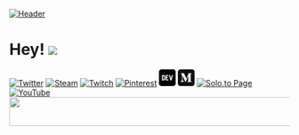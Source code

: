 [![Header](https://github.com/PizzaBossXD/PizzaBossXD/blob/main/Header.png?raw=true "Header")](https://github.com/pizzabossxd)

# Hey! <img src="https://github.com/PizzaBossXD/PizzaBossXD/blob/main/GitHubWave.gif?raw=true" width="30px">

<a href="http://twitter.com/PizzaBossXD"><img src="https://www.freeiconspng.com/thumbs/logo-twitter-png/blue-logo-twitter-birds-emblem-3.png" alt="Twitter" width="35" height="30"></a>
<a href="https://steamcommunity.com/id/PizzaBosss/"><img src="https://upload.wikimedia.org/wikipedia/commons/thumb/8/83/Steam_icon_logo.svg/2048px-Steam_icon_logo.svg.png" alt="Steam" width="30" height="30"></a>
<a href="http://twitch.tv/PizzaBossXD"><img src="https://www.tailorbrands.com/wp-content/uploads/2021/04/twitch-logo.png" alt="Twitch" width="30" height="30"></a>
<a href="http://pinterest.com/PizzaBossXD/"><img src="https://upload.wikimedia.org/wikipedia/commons/0/08/Pinterest-logo.png" alt="Pinterest" width="30" height="30"></a>
<a href="https://dev.to/pizzaboss"><img src="https://raw.githubusercontent.com/edent/SuperTinyIcons/099dc12b59179d07d534069bc8551718f786d91a/images/svg/dev_to.svg" alt="Dev.to" width="30" height="30"></a>
<a href="https://medium.com/@pizzaboss"><img src="https://raw.githubusercontent.com/edent/SuperTinyIcons/099dc12b59179d07d534069bc8551718f786d91a/images/svg/medium.svg" alt="Dev.to" width="30" height="30"></a>
<a href="https://solo.to/pb"><img src="https://github.com/PizzaBossXD/PizzaBossXD/blob/main/SolotoIcon.png?raw=true" alt="Solo.to Page" width="50" height="30" /></a>
<a href="https://www.youtube.com/channel/UCBo1DY6TgyJJJ42WS_pp_5A"><img src="https://logolook.net/wp-content/uploads/2021/06/Symbol-Youtube.png" alt="YouTube" width="50" height="30"></a>
<br>
<img src="https://spotify-playing-badge.vercel.app/api/now-playing" width="540" height="52">

<!---
PizzaBossXD/PizzaBossXD is a ✨ special ✨ repository because its `README.md` (this file) appears on your GitHub profile.
You can click the Preview link to take a look at your changes.
--->
